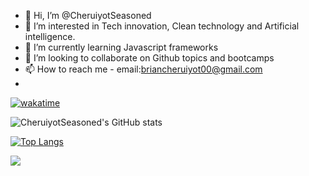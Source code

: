 - 👋 Hi, I’m @CheruiyotSeasoned
- 👀 I’m interested in Tech innovation, Clean technology and Artificial intelligence.
- 🌱 I’m currently learning Javascript frameworks
- 💞️ I’m looking to collaborate on Github topics and bootcamps
- 📫 How to reach me - email:briancheruiyot00@gmail.com
- 
<!---
CheruiyotSeasoned/CheruiyotSeasoned is a ✨ special ✨ repository because its `README.md` (this file) appears on your GitHub profile.
You can click the Preview link to take a look at your changes.
--->
[![wakatime](https://wakatime.com/badge/user/ca21c3c6-821a-434f-81e5-3fb2d759d85f/project/246b0fac-319a-47e6-815b-5fc7ebf1a627.svg)](https://wakatime.com/badge/user/ca21c3c6-821a-434f-81e5-3fb2d759d85f/project/246b0fac-319a-47e6-815b-5fc7ebf1a627)



![CheruiyotSeasoned's GitHub stats]( https://github-readme-stats.vercel.app/api?username=CheruiyotSeasoned&theme=radical&show_icons=true&count_private=true)

[![Top Langs]( https://github-readme-stats.vercel.app/api/top-langs/?username=CheruiyotSeasoned&layout=compact&langs_count=8)]( https://github.com/CheruiyotSeasoned/github-readme-stats)

<img src="https://wakatime.com/share/@ca21c3c6-821a-434f-81e5-3fb2d759d85f/8593a64a-d395-41da-8e03-83c67386c49d.svg?username=CheruiyotSeasoned&uuid=8593a64a-d395-41da-8e03-83c67386c49d"/>
